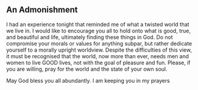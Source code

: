 ## An Admonishment
I had an experience tonight that reminded me of what a twisted world that we live in. I would like to encourage you all to hold onto what is good, true, and beautiful and life, ultimately finding these things in God. Do not compromise your morals or values for anything subpar, but rather dedicate yourself to a morally upright worldview. Despite the difficulties of this view, it must be recognised that the world, now more than ever, needs men and women to live GOOD lives, not with the goal of pleasure and fun. Please, if you are willing, pray for the world and the state of your own soul. 


May God bless you all abundantly. I am keeping you in my prayers

